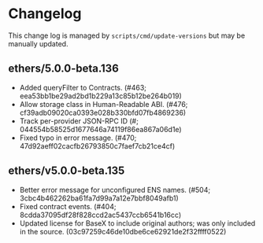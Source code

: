 Changelog
=========

This change log is managed by `scripts/cmd/update-versions` but may be manually updated.

ethers/5.0.0-beta.136
---------------------

  - Added queryFilter to Contracts. (#463; eea53bb1be29ad2bd1b229a13c85b12be264b019)
  - Allow storage class in Human-Readable ABI. (#476; cf39adb09020ca0393e028b330bfd07fb4869236)
  - Track per-provider JSON-RPC ID (#; 044554b58525d1677646a74119f86ea867a06d1e)
  - Fixed typo in error message. (#470; 47d92aeff02cacfb26793850c7faef7cb21ce4cf)

ethers/v5.0.0-beta.135
----------------------

  - Better error message for unconfigured ENS names. (#504; 3cbc4b462262ba61fa7d99a7a12e7bbf8049afb1)
  - Fixed contract events. (#404; 8cdda37095df28f828ccd2ac5437ccb6541b16cc)
  - Updated license for BaseX to include original authors; was only included in the source. (03c97259c46de10dbe6ce62921de2f32ffff0522)

